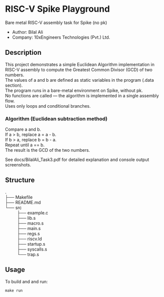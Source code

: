 # RISC-V Spike Playground
Bare metal RISC-V assembly task for Spike (no pk) <br>
- Author: Bilal Ali <br>
- Company: 10xEngineers Technologies (Pvt.) Ltd.

## Description

This project demonstrates a simple Euclidean Algorithm implementation in RISC-V assembly to compute the Greatest Common Divisor (GCD) of two numbers. <br>
The values of a and b are defined as static variables in the program (.data section). <br>
The program runs in a bare-metal environment on Spike, without pk. <br>
No functions are called — the algorithm is implemented in a single assembly flow. <br>
Uses only loops and conditional branches. <br>
### Algorithm (Euclidean subtraction method)
Compare a and b. <br>
If a > b, replace a = a - b. <br>
If b > a, replace b = b - a. <br>
Repeat until a == b. <br>
The result is the GCD of the two numbers. <br>

See docs/BilalAli_Task3.pdf for detailed explanation and console output screenshots. <br>
## Structure

.<br>
├── Makefile<br>
├── README.md<br>
└── src<br>
&nbsp;&nbsp;&nbsp;&nbsp;&nbsp;&nbsp;&nbsp;&nbsp;&nbsp;&nbsp;├── example.c<br>
&nbsp;&nbsp;&nbsp;&nbsp;&nbsp;&nbsp;&nbsp;&nbsp;&nbsp;&nbsp;├── lib.s<br>
&nbsp;&nbsp;&nbsp;&nbsp;&nbsp;&nbsp;&nbsp;&nbsp;&nbsp;&nbsp;├── macro.s<br>
&nbsp;&nbsp;&nbsp;&nbsp;&nbsp;&nbsp;&nbsp;&nbsp;&nbsp;&nbsp;├── main.s<br>
&nbsp;&nbsp;&nbsp;&nbsp;&nbsp;&nbsp;&nbsp;&nbsp;&nbsp;&nbsp;├── regs.s<br>
&nbsp;&nbsp;&nbsp;&nbsp;&nbsp;&nbsp;&nbsp;&nbsp;&nbsp;&nbsp;├── riscv.ld<br>
&nbsp;&nbsp;&nbsp;&nbsp;&nbsp;&nbsp;&nbsp;&nbsp;&nbsp;&nbsp;├── startup.s<br>
&nbsp;&nbsp;&nbsp;&nbsp;&nbsp;&nbsp;&nbsp;&nbsp;&nbsp;&nbsp;├── syscalls.s<br>
&nbsp;&nbsp;&nbsp;&nbsp;&nbsp;&nbsp;&nbsp;&nbsp;&nbsp;&nbsp;└── trap.s<br>


## Usage

To build and and run:

`make run`


